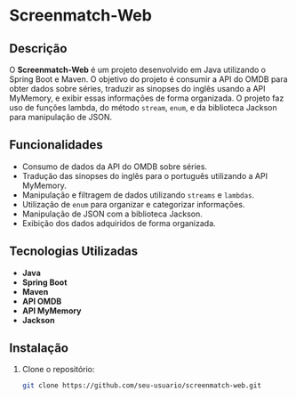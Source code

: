 # Screenmatch-Web

## Descrição
O **Screenmatch-Web** é um projeto desenvolvido em Java utilizando o Spring Boot e Maven. O objetivo do projeto é consumir a API do OMDB para obter dados sobre séries, traduzir as sinopses do inglês usando a API MyMemory, e exibir essas informações de forma organizada. O projeto faz uso de funções lambda, do método `stream`, `enum`, e da biblioteca Jackson para manipulação de JSON.

## Funcionalidades
- Consumo de dados da API do OMDB sobre séries.
- Tradução das sinopses do inglês para o português utilizando a API MyMemory.
- Manipulação e filtragem de dados utilizando `streams` e `lambdas`.
- Utilização de `enum` para organizar e categorizar informações.
- Manipulação de JSON com a biblioteca Jackson.
- Exibição dos dados adquiridos de forma organizada.
  
## Tecnologias Utilizadas
- **Java**
- **Spring Boot**
- **Maven**
- **API OMDB**
- **API MyMemory**
- **Jackson**
  
## Instalação
1. Clone o repositório:
   ```bash
   git clone https://github.com/seu-usuario/screenmatch-web.git

